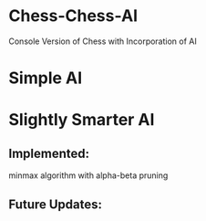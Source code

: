 # Chess-Chess-AI
Console Version of Chess with Incorporation of AI



# Simple AI


# Slightly Smarter AI
## Implemented:
  minmax algorithm with alpha-beta pruning
 
## Future Updates:
